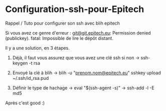 # Configuration-ssh-pour-Epitech
Rappel / Tuto pour configurer son ssh avec blih epitech

Si vous avez ce genre d'erreur : git@git.epitech.eu: Permission denied (publickey).
                                 fatal: Impossible de lire le dépôt distant.

Il y a une solution, en 3 étapes.

1. Déjà, il faut vous assurez que vous avez une clé ssh si non -> ssh-keygen -t rsa

2. Envoyé la clé à blih -> blih -u "prenom.nom@epitech.eu" sshkey upload ~/.ssh/id_rsa.pud

3. Définir le type de hachage -> eval "$(ssh-agent -s)"
                              -> ssh-add -l -E md5
                              
Après c'est good :)
